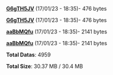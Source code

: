[**G6gTH5JV**](/data/G6gTH5JV.txt) (17/01/23 - 18:35)- 476 bytes

[**G6gTH5JV**](/data/G6gTH5JV.txt) (17/01/23 - 18:35)- 476 bytes

[**aaBbMQfu**](/data/aaBbMQfu.txt) (17/01/23 - 18:35)- 2141 bytes

[**aaBbMQfu**](/data/aaBbMQfu.txt) (17/01/23 - 18:35)- 2141 bytes

**Total Datas**: 4959

**Total Size**: 30.37 MB / 30.4 MB